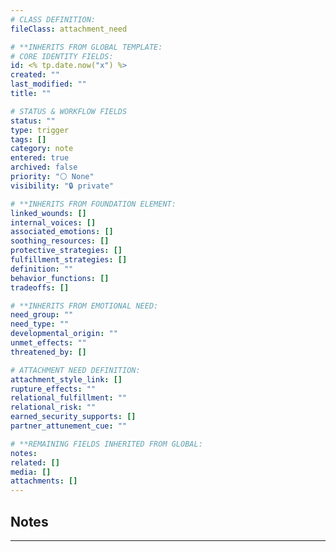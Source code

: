 ```yaml
---
# CLASS DEFINITION:
fileClass: attachment_need

# **INHERITS FROM GLOBAL TEMPLATE:
# CORE IDENTITY FIELDS:
id: <% tp.date.now("x") %>
created: ""
last_modified: ""
title: ""

# STATUS & WORKFLOW FIELDS
status: ""
type: trigger
tags: []
category: note
entered: true
archived: false
priority: "⚪ None"
visibility: "🔒 private"

# **INHERITS FROM FOUNDATION ELEMENT:
linked_wounds: []
internal_voices: []
associated_emotions: []
soothing_resources: []
protective_strategies: []
fulfillment_strategies: []
definition: ""
behavior_functions: []
tradeoffs: []

# **INHERITS FROM EMOTIONAL NEED:
need_group: ""
need_type: ""
developmental_origin: ""
unmet_effects: ""
threatened_by: []

# ATTACHMENT NEED DEFINITION:
attachment_style_link: []
rupture_effects: ""
relational_fulfillment: ""
relational_risk: ""
earned_security_supports: []
partner_attunement_cue: ""

# **REMAINING FIELDS INHERITED FROM GLOBAL:
notes: 
related: []
media: []
attachments: []
---
```


## Notes
---


